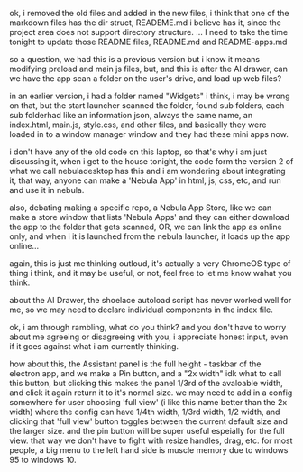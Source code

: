 ok, i removed the old files and added in the new files, i think that one of the markdown files has the dir struct, READEME.md i believe has it, since the project area does not support directory structure.   ... I need to take the time tonight to update those README files, README.md and README-apps.md

so a question, we had this is a previous version but i know it means modifying preload and main js files, but, and this is after the AI drawer, can we have the app scan a folder on the user's drive, and load up web files?

in an earlier version, i had a folder named "Widgets" i think, i may be wrong on that,  but the start launcher scanned the folder, found sub folders, each sub folderhad like an information json, always the same name, an index.html, main.js, style.css, and other files, and basically they were loaded in to a window manager window and they had these mini apps now.  

i don't have any of the old code on this laptop, so that's why i am just discussing it, when i get to the house tonight, the code form the version 2 of what we call nebuladesktop has this and i am wondering about integrating it, that way, anyone can make a 'Nebula App' in html, js, css, etc, and run and use it in nebula.

also, debating making a specific repo, a Nebula App Store, like we can make a store window that lists 'Nebula Apps' and they can either download the app to the folder that gets scanned, OR, we can link the app as online only, and when i it is launched from the nebula launcher, it loads up the app online...

again, this is just me thinking outloud, it's actually a very ChromeOS type of thing i think, and it may be useful, or not, feel free to let me know wahat you think.

about the AI Drawer, the shoelace autoload script has never worked well for me, so we may need to declare individual components in the index file.  

ok, i am through rambling, what do you think?  and you don't have to worry about me agreeing or disagreeing with you, i appreciate honest input, even if it goes against what i am currently thinking.

how about this, the Assistant panel is the full height - taskbar of the electron app, and we make a Pin button, and a "2x width" idk what to call this button, but clicking this makes the panel 1/3rd of the avaloable width, and click it again return it to it's normal size.  we may need to add in a config somewhere for user choosing 'full view' (i like this name better than the 2x width) where the config can have 1/4th width, 1/3rd width, 1/2 width, and clicking that 'full view' button toggles between the current default size and the larger size.  and the pin button will be super useful espeially for the full view.  that way we don't have to fight with resize handles, drag, etc.  for most people, a big menu to the left hand side is muscle memory due to windows 95 to windows 10.